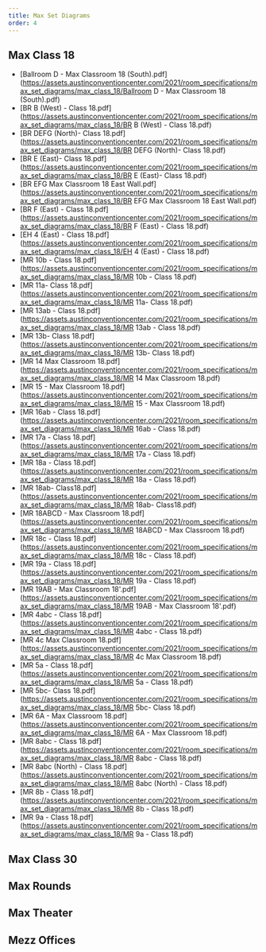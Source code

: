 ```yaml
---
title: Max Set Diagrams
order: 4
---
```


## Max Class 18

- [Ballroom D - Max Classroom 18 (South).pdf](https://assets.austinconventioncenter.com/2021/room_specifications/max_set_diagrams/max_class_18/Ballroom D - Max Classroom 18 (South).pdf)
- [BR B (West) - Class 18.pdf](https://assets.austinconventioncenter.com/2021/room_specifications/max_set_diagrams/max_class_18/BR B (West) - Class 18.pdf)
- [BR DEFG (North)- Class 18.pdf](https://assets.austinconventioncenter.com/2021/room_specifications/max_set_diagrams/max_class_18/BR DEFG (North)- Class 18.pdf)
- [BR E (East)- Class 18.pdf](https://assets.austinconventioncenter.com/2021/room_specifications/max_set_diagrams/max_class_18/BR E (East)- Class 18.pdf)
- [BR EFG Max Classroom 18 East Wall.pdf](https://assets.austinconventioncenter.com/2021/room_specifications/max_set_diagrams/max_class_18/BR EFG Max Classroom 18 East Wall.pdf)
- [BR F (East) - Class 18.pdf](https://assets.austinconventioncenter.com/2021/room_specifications/max_set_diagrams/max_class_18/BR F (East) - Class 18.pdf)
- [EH 4 (East) - Class 18.pdf](https://assets.austinconventioncenter.com/2021/room_specifications/max_set_diagrams/max_class_18/EH 4 (East) - Class 18.pdf)
- [MR 10b - Class 18.pdf](https://assets.austinconventioncenter.com/2021/room_specifications/max_set_diagrams/max_class_18/MR 10b - Class 18.pdf)
- [MR 11a- Class 18.pdf](https://assets.austinconventioncenter.com/2021/room_specifications/max_set_diagrams/max_class_18/MR 11a- Class 18.pdf)
- [MR 13ab - Class 18.pdf](https://assets.austinconventioncenter.com/2021/room_specifications/max_set_diagrams/max_class_18/MR 13ab - Class 18.pdf)
- [MR 13b- Class 18.pdf](https://assets.austinconventioncenter.com/2021/room_specifications/max_set_diagrams/max_class_18/MR 13b- Class 18.pdf)
- [MR 14 Max Classroom 18.pdf](https://assets.austinconventioncenter.com/2021/room_specifications/max_set_diagrams/max_class_18/MR 14 Max Classroom 18.pdf)
- [MR 15 - Max Classroom 18.pdf](https://assets.austinconventioncenter.com/2021/room_specifications/max_set_diagrams/max_class_18/MR 15 - Max Classroom 18.pdf)
- [MR 16ab - Class 18.pdf](https://assets.austinconventioncenter.com/2021/room_specifications/max_set_diagrams/max_class_18/MR 16ab - Class 18.pdf)
- [MR 17a - Class 18.pdf](https://assets.austinconventioncenter.com/2021/room_specifications/max_set_diagrams/max_class_18/MR 17a - Class 18.pdf)
- [MR 18a - Class 18.pdf](https://assets.austinconventioncenter.com/2021/room_specifications/max_set_diagrams/max_class_18/MR 18a - Class 18.pdf)
- [MR 18ab- Class18.pdf](https://assets.austinconventioncenter.com/2021/room_specifications/max_set_diagrams/max_class_18/MR 18ab- Class18.pdf)
- [MR 18ABCD - Max Classroom 18.pdf](https://assets.austinconventioncenter.com/2021/room_specifications/max_set_diagrams/max_class_18/MR 18ABCD - Max Classroom 18.pdf)
- [MR 18c - Class 18.pdf](https://assets.austinconventioncenter.com/2021/room_specifications/max_set_diagrams/max_class_18/MR 18c - Class 18.pdf)
- [MR 19a - Class 18.pdf](https://assets.austinconventioncenter.com/2021/room_specifications/max_set_diagrams/max_class_18/MR 19a - Class 18.pdf)
- [MR 19AB - Max Classroom 18'.pdf](https://assets.austinconventioncenter.com/2021/room_specifications/max_set_diagrams/max_class_18/MR 19AB - Max Classroom 18'.pdf)
- [MR 4abc - Class 18.pdf](https://assets.austinconventioncenter.com/2021/room_specifications/max_set_diagrams/max_class_18/MR 4abc - Class 18.pdf)
- [MR 4c Max Classroom 18.pdf](https://assets.austinconventioncenter.com/2021/room_specifications/max_set_diagrams/max_class_18/MR 4c Max Classroom 18.pdf)
- [MR 5a - Class 18.pdf](https://assets.austinconventioncenter.com/2021/room_specifications/max_set_diagrams/max_class_18/MR 5a - Class 18.pdf)
- [MR 5bc- Class 18.pdf](https://assets.austinconventioncenter.com/2021/room_specifications/max_set_diagrams/max_class_18/MR 5bc- Class 18.pdf)
- [MR 6A - Max Classroom 18.pdf](https://assets.austinconventioncenter.com/2021/room_specifications/max_set_diagrams/max_class_18/MR 6A - Max Classroom 18.pdf)
- [MR 8abc - Class 18.pdf](https://assets.austinconventioncenter.com/2021/room_specifications/max_set_diagrams/max_class_18/MR 8abc - Class 18.pdf)
- [MR 8abc (North) - Class 18.pdf](https://assets.austinconventioncenter.com/2021/room_specifications/max_set_diagrams/max_class_18/MR 8abc (North) - Class 18.pdf)
- [MR 8b - Class 18.pdf](https://assets.austinconventioncenter.com/2021/room_specifications/max_set_diagrams/max_class_18/MR 8b - Class 18.pdf)
- [MR 9a - Class 18.pdf](https://assets.austinconventioncenter.com/2021/room_specifications/max_set_diagrams/max_class_18/MR 9a - Class 18.pdf)

## Max Class 30

## Max Rounds

## Max Theater

## Mezz Offices
